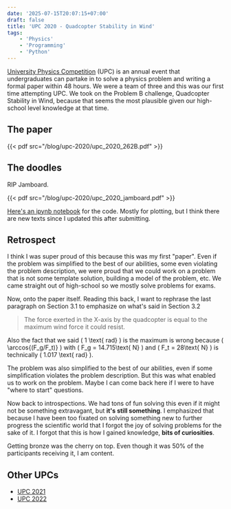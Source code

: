 ```yaml
---
date: '2025-07-15T20:07:15+07:00'
draft: false
title: 'UPC 2020 - Quadcopter Stability in Wind'
tags:
    - 'Physics'
    - 'Programming'
    - 'Python'
---
```


[University Physics Competition](https://uphysicsc.com/) (UPC) is an annual event that undergraduates can partake in to solve a physics problem and writing a formal paper within 48 hours. We were a team of three and this was our first time attempting UPC. We took on the Problem B challenge, Quadcopter Stability in Wind, because that seems the most plausible given our high-school level knowledge at that time.

## The paper

{{< pdf src="/blog/upc-2020/upc_2020_262B.pdf" >}}

## The doodles

RIP Jamboard.

{{< pdf src="/blog/upc-2020/upc_2020_jamboard.pdf" >}}

[Here's an ipynb notebook](/blog/upc-2020/upc_2020_notebook.ipynb) for the code. Mostly for plotting, but I think there are new texts since I updated this after submitting. 

## Retrospect

I think I was super proud of this because this was my first "paper". Even if the problem was simplified to the best of our abilities, some even violating the problem description, we were proud that we could work on a problem that is not some template solution, building a model of the problem, etc. We came straight out of high-school so we mostly solve problems for exams.

Now, onto the paper itself. Reading this back, I want to rephrase the last paragraph on Section 3.1 to emphasize on what's said in Section 3.2

> The force exerted in the X-axis by the quadcopter is equal to the maximum wind force it could
resist.

Also the fact that we said \( 1 \text{ rad} \) is the maximum is wrong because \( \arccos{(F_g/F_t)} \) with \( F_g = 14.715\text{ N} \) and \( F_t = 28\text{ N} \) is technically \( 1.017 \text{ rad} \).

The problem was also simplified to the best of our abilities, even if some simplification violates the problem description. But this was what enabled us to work on the problem. Maybe I can come back here if I were to have "where to start" questions.

Now back to introspections. We had tons of fun solving this even if it might not be something extravagant, but **it's still something**. I emphasized that because I have been too fixated on solving something new to further progress the scientific world that I forgot the joy of solving problems for the sake of it. I forgot that this is how I gained knowledge, **bits of curiosities**.

Getting bronze was the cherry on top. Even though it was 50% of the participants receiving it, I am content.

## Other UPCs

- [UPC 2021](/blog/upc-2021)
- [UPC 2022](/blog/upc-2022)
